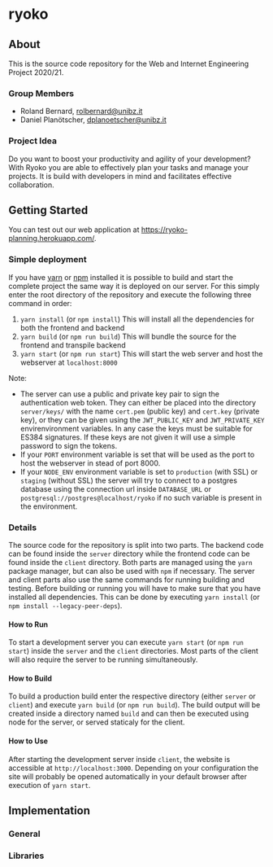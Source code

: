 # ryoko

## About

This is the source code repository for the Web and Internet Engineering Project 2020/21.

### Group Members

* Roland Bernard, rolbernard@unibz.it
* Daniel Planötscher, dplanoetscher@unibz.it

### Project Idea

Do you want to boost your productivity and agility of your development? With Ryoko you are able to
effectively plan your tasks and manage your projects. It is build with developers in mind and
facilitates effective collaboration.

## Getting Started

You can test out our web application at https://ryoko-planning.herokuapp.com/.

### Simple deployment

If you have [yarn](https://yarnpkg.com/) or [npm](https://www.npmjs.com/) installed it is possible
to build and start the complete project the same way it is deployed on our server.
For this simply enter the root directory of the repository and execute the following three command in order:

1. `yarn install` (or `npm install`) This will install all the dependencies for both the frontend and backend
2. `yarn build` (or `npm run build`) This will bundle the source for the frontend and transpile backend
3. `yarn start` (or `npm run start`) This will start the web server and host the webserver at `localhost:8000`

Note:
 * The server can use a public and private key pair to sign the authentication web token. They can
either be placed into the directory `server/keys/` with the name `cert.pem` (public key) and
`cert.key` (private key), or they can be given using the `JWT_PUBLIC_KEY` and `JWT_PRIVATE_KEY`
envirenvironment variables. In any case the keys must be suitable for ES384 signatures. If these
keys are not given it will use a simple password to sign the tokens.
 * If your `PORT` environment variable is set that will be used as the port to host the webserver in stead of port 8000.
 * If your `NODE_ENV` environment variable is set to `production` (with SSL) or `staging` (without SSL) the server will try
to connect to a postgres database using the connection url inside `DATABASE_URL` or
`postgresql://postgres@localhost/ryoko` if no such variable is present in the environment.

### Details

The source code for the repository is split into two parts. The backend code can be found inside the
`server` directory while the frontend code can be found inside the `client` directory. Both parts
are managed using the `yarn` package manager, but can also be used with `npm` if necessary. The
server and client parts also use the same commands for running building and testing.
Before building or running you will have to make sure that you have installed all dependencies. This
can be done by executing `yarn install` (or `npm install --legacy-peer-deps`).

#### How to Run

To start a development server you can execute `yarn start` (or `npm run start`) inside the `server`
and the `client` directories. Most parts of the client will also require the server to be running
simultaneously.

#### How to Build

To build a production build enter the respective directory (either `server` or `client`) and execute
`yarn build` (or `npm run build`). The build output will be created inside a directory named `build`
and can then be executed using node for the server, or served staticaly for the client.

#### How to Use

After starting the development server inside `client`, the website is accessible at
`http://localhost:3000`. Depending on your configuration the site will probably be opened
automatically in your default browser after execution of `yarn start`.

## Implementation
<!-- TODO -->

### General
<!-- TODO -->

### Libraries
<!-- TODO -->

